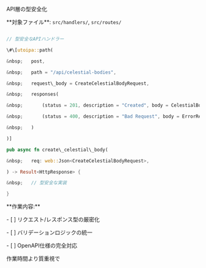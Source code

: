 API層の型安全化 

\*\*対象ファイル\*\*: `src/handlers/`, `src/routes/`

```rust

// 型安全なAPIハンドラー

\#\[utoipa::path(

&nbsp;   post,

&nbsp;   path = "/api/celestial-bodies",

&nbsp;   request\_body = CreateCelestialBodyRequest,

&nbsp;   responses(

&nbsp;       (status = 201, description = "Created", body = CelestialBody),

&nbsp;       (status = 400, description = "Bad Request", body = ErrorResponse)

&nbsp;   )

)]

pub async fn create\_celestial\_body(

&nbsp;   req: web::Json<CreateCelestialBodyRequest>,

) -> Result<HttpResponse> {

&nbsp;   // 型安全な実装

}

```



\*\*作業内容:\*\*

\- \[ ] リクエスト/レスポンス型の厳密化

\- \[ ] バリデーションロジックの統一

\- \[ ] OpenAPI仕様の完全対応



作業時間より質重視で

